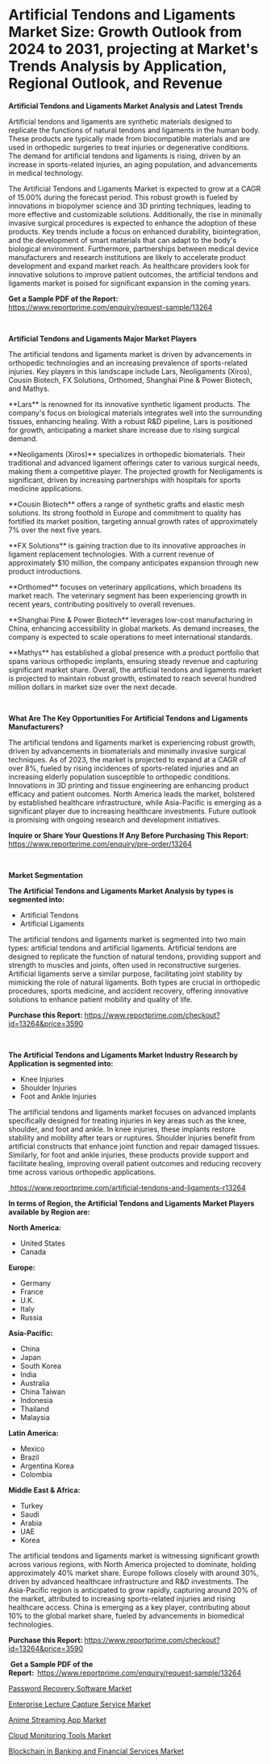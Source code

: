 <p><h1>Artificial Tendons and Ligaments Market Size: Growth Outlook from 2024 to 2031, projecting at Market's Trends Analysis by Application, Regional Outlook, and Revenue</h1></p><p><strong>Artificial Tendons and Ligaments Market Analysis and Latest Trends</strong></p>
<p><p>Artificial tendons and ligaments are synthetic materials designed to replicate the functions of natural tendons and ligaments in the human body. These products are typically made from biocompatible materials and are used in orthopedic surgeries to treat injuries or degenerative conditions. The demand for artificial tendons and ligaments is rising, driven by an increase in sports-related injuries, an aging population, and advancements in medical technology.</p><p>The Artificial Tendons and Ligaments Market is expected to grow at a CAGR of 15.00% during the forecast period. This robust growth is fueled by innovations in biopolymer science and 3D printing techniques, leading to more effective and customizable solutions. Additionally, the rise in minimally invasive surgical procedures is expected to enhance the adoption of these products. Key trends include a focus on enhanced durability, biointegration, and the development of smart materials that can adapt to the body's biological environment. Furthermore, partnerships between medical device manufacturers and research institutions are likely to accelerate product development and expand market reach. As healthcare providers look for innovative solutions to improve patient outcomes, the artificial tendons and ligaments market is poised for significant expansion in the coming years.</p></p>
<p><strong>Get a Sample PDF of the Report:&nbsp;</strong> <a href="https://www.reportprime.com/enquiry/request-sample/13264?utm_campaign=1839&utm_medium=2&utm_source=Github&utm_content=ia&utm_term=25112024&utm_id=artificial-tendons-and-ligaments">https://www.reportprime.com/enquiry/request-sample/13264</a></p>
<p>&nbsp;</p>
<p><strong>Artificial Tendons and Ligaments Major Market Players</strong></p>
<p><p>The artificial tendons and ligaments market is driven by advancements in orthopedic technologies and an increasing prevalence of sports-related injuries. Key players in this landscape include Lars, Neoligaments (Xiros), Cousin Biotech, FX Solutions, Orthomed, Shanghai Pine & Power Biotech, and Mathys.</p><p>**Lars** is renowned for its innovative synthetic ligament products. The company's focus on biological materials integrates well into the surrounding tissues, enhancing healing. With a robust R&D pipeline, Lars is positioned for growth, anticipating a market share increase due to rising surgical demand.</p><p>**Neoligaments (Xiros)** specializes in orthopedic biomaterials. Their traditional and advanced ligament offerings cater to various surgical needs, making them a competitive player. The projected growth for Neoligaments is significant, driven by increasing partnerships with hospitals for sports medicine applications.</p><p>**Cousin Biotech** offers a range of synthetic grafts and elastic mesh solutions. Its strong foothold in Europe and commitment to quality has fortified its market position, targeting annual growth rates of approximately 7% over the next five years.</p><p>**FX Solutions** is gaining traction due to its innovative approaches in ligament replacement technologies. With a current revenue of approximately $10 million, the company anticipates expansion through new product introductions.</p><p>**Orthomed** focuses on veterinary applications, which broadens its market reach. The veterinary segment has been experiencing growth in recent years, contributing positively to overall revenues.</p><p>**Shanghai Pine & Power Biotech** leverages low-cost manufacturing in China, enhancing accessibility in global markets. As demand increases, the company is expected to scale operations to meet international standards.</p><p>**Mathys** has established a global presence with a product portfolio that spans various orthopedic implants, ensuring steady revenue and capturing significant market share. Overall, the artificial tendons and ligaments market is projected to maintain robust growth, estimated to reach several hundred million dollars in market size over the next decade.</p></p>
<p>&nbsp;</p>
<p><strong>What Are The Key Opportunities For Artificial Tendons and Ligaments Manufacturers?</strong></p>
<p><p>The artificial tendons and ligaments market is experiencing robust growth, driven by advancements in biomaterials and minimally invasive surgical techniques. As of 2023, the market is projected to expand at a CAGR of over 8%, fueled by rising incidences of sports-related injuries and an increasing elderly population susceptible to orthopedic conditions. Innovations in 3D printing and tissue engineering are enhancing product efficacy and patient outcomes. North America leads the market, bolstered by established healthcare infrastructure, while Asia-Pacific is emerging as a significant player due to increasing healthcare investments. Future outlook is promising with ongoing research and development initiatives.</p></p>
<p><strong>Inquire or Share Your Questions If Any Before Purchasing This Report:</strong> <a href="https://www.reportprime.com/enquiry/pre-order/13264?utm_campaign=1839&utm_medium=2&utm_source=Github&utm_content=ia&utm_term=25112024&utm_id=artificial-tendons-and-ligaments">https://www.reportprime.com/enquiry/pre-order/13264</a></p>
<p>&nbsp;</p>
<p><strong>Market Segmentation</strong></p>
<p><strong>The Artificial Tendons and Ligaments Market Analysis by types is segmented into:</strong></p>
<p><ul><li>Artificial Tendons</li><li>Artificial Ligaments</li></ul></p>
<p><p>The artificial tendons and ligaments market is segmented into two main types: artificial tendons and artificial ligaments. Artificial tendons are designed to replicate the function of natural tendons, providing support and strength to muscles and joints, often used in reconstructive surgeries. Artificial ligaments serve a similar purpose, facilitating joint stability by mimicking the role of natural ligaments. Both types are crucial in orthopedic procedures, sports medicine, and accident recovery, offering innovative solutions to enhance patient mobility and quality of life.</p></p>
<p><strong>Purchase this Report:&nbsp;</strong><a href="https://www.reportprime.com/checkout?id=13264&price=3590&utm_campaign=1839&utm_medium=2&utm_source=Github&utm_content=ia&utm_term=25112024&utm_id=artificial-tendons-and-ligaments">https://www.reportprime.com/checkout?id=13264&price=3590</a></p>
<p>&nbsp;</p>
<p><strong>The Artificial Tendons and Ligaments Market Industry Research by Application is segmented into:</strong></p>
<p><ul><li>Knee Injuries</li><li>Shoulder Injuries</li><li>Foot and Ankle Injuries</li></ul></p>
<p><p>The artificial tendons and ligaments market focuses on advanced implants specifically designed for treating injuries in key areas such as the knee, shoulder, and foot and ankle. In knee injuries, these implants restore stability and mobility after tears or ruptures. Shoulder injuries benefit from artificial constructs that enhance joint function and repair damaged tissues. Similarly, for foot and ankle injuries, these products provide support and facilitate healing, improving overall patient outcomes and reducing recovery time across various orthopedic applications.</p></p>
<p><a href="https://www.reportprime.com/artificial-tendons-and-ligaments-r13264?utm_campaign=1839&utm_medium=2&utm_source=Github&utm_content=ia&utm_term=25112024&utm_id=artificial-tendons-and-ligaments">&nbsp;https://www.reportprime.com/artificial-tendons-and-ligaments-r13264</a></p>
<p><strong>In terms of Region, the Artificial Tendons and Ligaments Market Players available by Region are:</strong></p>
<p>
    <p> <strong> North America: </strong>
        <ul>
            <li>United States</li>
            <li>Canada</li>
        </ul>
        </p> 
    <p> <strong> Europe: </strong>
        <ul>
            <li>Germany</li>
            <li>France</li>
            <li>U.K.</li>
            <li>Italy</li>
            <li>Russia</li>
        </ul>
        </p> 
    <p> <strong> Asia-Pacific: </strong>
        <ul>
            <li>China</li>
            <li>Japan</li>
            <li>South Korea</li>
            <li>India</li>
            <li>Australia</li>
            <li>China Taiwan</li>
            <li>Indonesia</li>
            <li>Thailand</li>
            <li>Malaysia</li>
        </ul>
        </p> 
    <p> <strong> Latin America: </strong>
        <ul>
            <li>Mexico</li>
            <li>Brazil</li>
            <li>Argentina Korea</li>
            <li>Colombia</li>
        </ul>
        </p> 
    <p> <strong> Middle East & Africa: </strong>
        <ul>
            <li>Turkey</li>
            <li>Saudi</li>
            <li>Arabia</li>
            <li>UAE</li>
            <li>Korea</li>
        </ul>
    </p>
    </p>
<p><p>The artificial tendons and ligaments market is witnessing significant growth across various regions, with North America projected to dominate, holding approximately 40% market share. Europe follows closely with around 30%, driven by advanced healthcare infrastructure and R&D investments. The Asia-Pacific region is anticipated to grow rapidly, capturing around 20% of the market, attributed to increasing sports-related injuries and rising healthcare access. China is emerging as a key player, contributing about 10% to the global market share, fueled by advancements in biomedical technologies.</p></p>
<p><strong>Purchase this Report: </strong><a href="https://www.reportprime.com/checkout?id=13264&price=3590&utm_campaign=1839&utm_medium=2&utm_source=Github&utm_content=ia&utm_term=25112024&utm_id=artificial-tendons-and-ligaments">https://www.reportprime.com/checkout?id=13264&price=3590</a></p>
<p>&nbsp;<strong>Get a Sample PDF of the Report:&nbsp;&nbsp;</strong><a href="https://www.reportprime.com/enquiry/request-sample/13264?utm_campaign=1839&utm_medium=2&utm_source=Github&utm_content=ia&utm_term=25112024&utm_id=artificial-tendons-and-ligaments">https://www.reportprime.com/enquiry/request-sample/13264</a></p>
<p><strong></strong></p>
<p><p><a href="https://www.linkedin.com/pulse/global-password-recovery-software-market-scope-its-7x49c?utm_campaign=1839&utm_medium=2&utm_source=Github&utm_content=ia&utm_term=25112024&utm_id=artificial-tendons-and-ligaments">Password Recovery Software Market</a></p><p><a href="https://issuu.com/reportprime-2/docs/enterprise-lecture-capture-service-_350c2c9f1c137b?utm_campaign=1839&utm_medium=2&utm_source=Github&utm_content=ia&utm_term=25112024&utm_id=artificial-tendons-and-ligaments">Enterprise Lecture Capture Service Market</a></p><p><a href="https://www.linkedin.com/pulse/immense-growth-anime-streaming-app-market-projected-p0v8c?utm_campaign=1839&utm_medium=2&utm_source=Github&utm_content=ia&utm_term=25112024&utm_id=artificial-tendons-and-ligaments">Anime Streaming App Market</a></p><p><a href="https://www.linkedin.com/pulse/global-cloud-monitoring-tools-market-report-2024-2031-size-c3sbc?utm_campaign=1839&utm_medium=2&utm_source=Github&utm_content=ia&utm_term=25112024&utm_id=artificial-tendons-and-ligaments">Cloud Monitoring Tools Market</a></p><p><a href="https://issuu.com/reportprime-2/docs/blockchain-in-banking-and-financial_c1227ce5564231?utm_campaign=1839&utm_medium=2&utm_source=Github&utm_content=ia&utm_term=25112024&utm_id=artificial-tendons-and-ligaments">Blockchain in Banking and Financial Services Market</a></p></p>